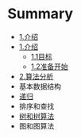 # Summary

* [1.介绍](README.md)
* [1.介绍](1jie_shao.md)
   * [1.1目标](11mu_biao.md)
   * [1.2准备开始](12zhun_bei_kai_shi.md)
* [2.算法分析](chapter1.md)
* 基本数据结构
* [递归](di_gui.md)
* 排序和查找
* [树和树算法](shu_he_shu_suan_fa.md)
* 图和图算法

